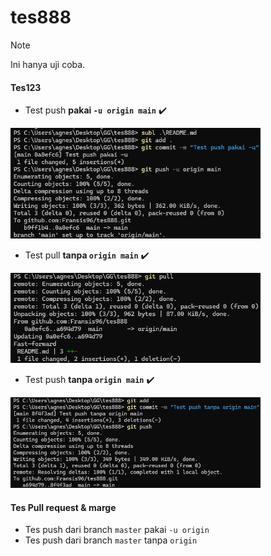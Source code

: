# tes888

> [!Note]
> Ini hanya uji coba.


#### Tes123 

- Test push **pakai ``-u origin main``**  ✔️  
<img src="img/1.png" alt="gambar1" width="400px">

- Test pull **tanpa ``origin main``**  ✔️  
<img src="img/2.png" alt="gambar1" width="400px"> 

- Test push **tanpa ``origin main``**  ✔️  
<img src="img/3.png" alt="gambar1" width="400px">  

#### Tes Pull request & marge  

- Tes push dari branch ``master`` pakai ``-u origin``  
- Tes push dari branch ``master`` tanpa ``origin``  